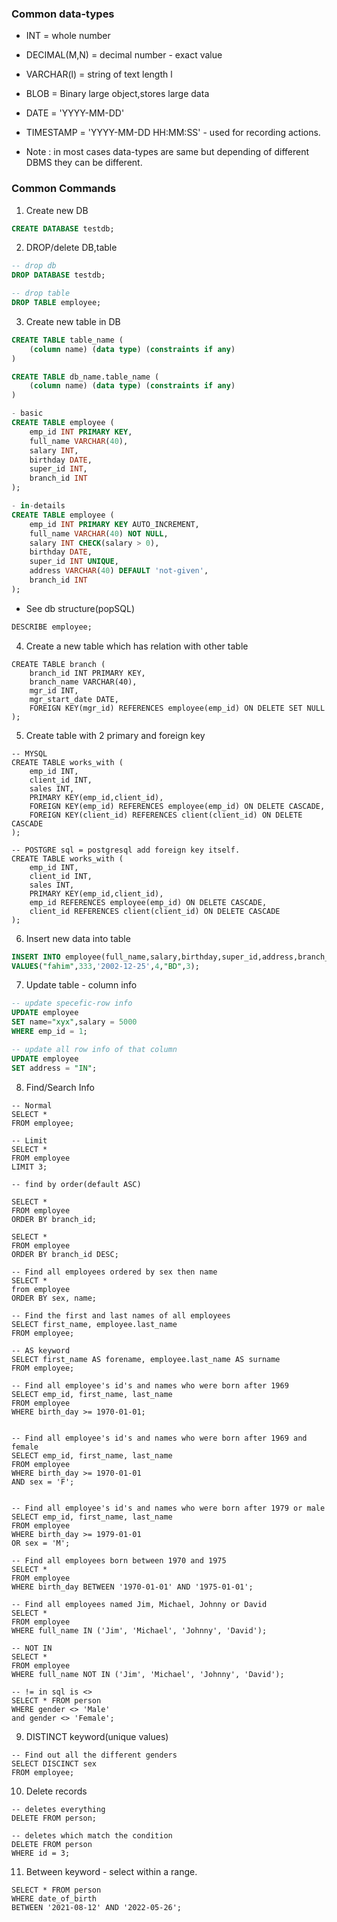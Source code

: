 ### Common data-types

- INT = whole number
- DECIMAL(M,N) = decimal number - exact value
- VARCHAR(l) = string of text length l
- BLOB = Binary large object,stores large data
- DATE = 'YYYY-MM-DD'
- TIMESTAMP = 'YYYY-MM-DD HH:MM:SS' - used for recording actions.

- Note : in most cases data-types are same but depending of different DBMS they can be different.

### Common Commands

1. Create new DB

```sql
CREATE DATABASE testdb;
```

2. DROP/delete DB,table


```sql
-- drop db
DROP DATABASE testdb;

-- drop table
DROP TABLE employee;

```

3. Create new table in DB

```sql
CREATE TABLE table_name (
    (column name) (data type) (constraints if any)
)

CREATE TABLE db_name.table_name (
    (column name) (data type) (constraints if any)
)
```


```sql
- basic
CREATE TABLE employee (
    emp_id INT PRIMARY KEY,
    full_name VARCHAR(40),
    salary INT,
    birthday DATE,
    super_id INT,
    branch_id INT
);

- in-details
CREATE TABLE employee (
    emp_id INT PRIMARY KEY AUTO_INCREMENT,
    full_name VARCHAR(40) NOT NULL,
    salary INT CHECK(salary > 0),
    birthday DATE,
    super_id INT UNIQUE,
    address VARCHAR(40) DEFAULT 'not-given',
    branch_id INT
);
```

- See db structure(popSQL)

```sql
DESCRIBE employee;
```

4. Create a new table which has relation with other table

```
CREATE TABLE branch (
    branch_id INT PRIMARY KEY,
    branch_name VARCHAR(40),
    mgr_id INT,
    mgr_start_date DATE,
    FOREIGN KEY(mgr_id) REFERENCES employee(emp_id) ON DELETE SET NULL
);
```


5. Create table with 2 primary and foreign key

```
-- MYSQL
CREATE TABLE works_with (
    emp_id INT,
    client_id INT,
    sales INT,
    PRIMARY KEY(emp_id,client_id),
    FOREIGN KEY(emp_id) REFERENCES employee(emp_id) ON DELETE CASCADE,
    FOREIGN KEY(client_id) REFERENCES client(client_id) ON DELETE CASCADE
);

-- POSTGRE sql = postgresql add foreign key itself.
CREATE TABLE works_with (
    emp_id INT,
    client_id INT,
    sales INT,
    PRIMARY KEY(emp_id,client_id),
    emp_id REFERENCES employee(emp_id) ON DELETE CASCADE,
    client_id REFERENCES client(client_id) ON DELETE CASCADE
);
```

6. Insert new data into table

```sql
INSERT INTO employee(full_name,salary,birthday,super_id,address,branch_id) 
VALUES("fahim",333,'2002-12-25',4,"BD",3);
```

7. Update table - column info

```sql
-- update specefic-row info
UPDATE employee
SET name="xyx",salary = 5000
WHERE emp_id = 1;

-- update all row info of that column
UPDATE employee
SET address = "IN";

```

8. Find/Search Info

```
-- Normal
SELECT *
FROM employee;

-- Limit
SELECT *
FROM employee
LIMIT 3;

-- find by order(default ASC)

SELECT *
FROM employee
ORDER BY branch_id;

SELECT *
FROM employee
ORDER BY branch_id DESC;

-- Find all employees ordered by sex then name
SELECT *
from employee
ORDER BY sex, name;

-- Find the first and last names of all employees
SELECT first_name, employee.last_name
FROM employee;

-- AS keyword
SELECT first_name AS forename, employee.last_name AS surname
FROM employee;

-- Find all employee's id's and names who were born after 1969
SELECT emp_id, first_name, last_name
FROM employee
WHERE birth_day >= 1970-01-01;


-- Find all employee's id's and names who were born after 1969 and female
SELECT emp_id, first_name, last_name
FROM employee
WHERE birth_day >= 1970-01-01
AND sex = 'F';


-- Find all employee's id's and names who were born after 1979 or male
SELECT emp_id, first_name, last_name
FROM employee
WHERE birth_day >= 1979-01-01
OR sex = 'M';

-- Find all employees born between 1970 and 1975
SELECT *
FROM employee
WHERE birth_day BETWEEN '1970-01-01' AND '1975-01-01';

-- Find all employees named Jim, Michael, Johnny or David
SELECT *
FROM employee
WHERE full_name IN ('Jim', 'Michael', 'Johnny', 'David');

-- NOT IN
SELECT *
FROM employee
WHERE full_name NOT IN ('Jim', 'Michael', 'Johnny', 'David');

-- != in sql is <>
SELECT * FROM person 
WHERE gender <> 'Male' 
and gender <> 'Female';

```

9. DISTINCT keyword(unique values)

```
-- Find out all the different genders
SELECT DISCINCT sex
FROM employee;
```

10. Delete records
```
-- deletes everything
DELETE FROM person;

-- deletes which match the condition
DELETE FROM person 
WHERE id = 3;
```

11. Between keyword - select within a range.
```
SELECT * FROM person 
WHERE date_of_birth 
BETWEEN '2021-08-12' AND '2022-05-26';
```
